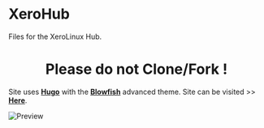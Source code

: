 # XeroHub

Files for the XeroLinux Hub.

<h1 align="center">Please do not Clone/Fork !</h1>

Site uses [**Hugo**](gohugo.io/) with the [**Blowfish**](https://blowfish.page) advanced theme. Site can be visited >> [**Here**](https://xerolinux.xyz).

![Preview](https://i.imgur.com/mfrOvoH.png)
